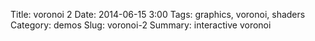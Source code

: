 Title: voronoi 2
Date: 2014-06-15 3:00
Tags: graphics, voronoi, shaders
Category: demos
Slug: voronoi-2
Summary: interactive voronoi


<canvas id="voronoi" width="500" height="500" class="shader-demo update mouse"></canvas>

<script id="voronoi-fs" type="x-shader/x-fragment">
precision mediump float;
uniform sampler2D randTex;
uniform float time;

vec4 rand( vec2 p, float t ) {
    vec4 r = texture2D( randTex, p/256.0, -100.0 );
    return sin(r*(7.0+t)) * 0.5 + 0.5;
}

void voronoi( in vec2 x, out vec2 cell)
{
    vec2 xcell = floor(x);
    vec2 xoffset = fract(x);

    float bestSqrDist = 8.0;
    vec2 bestRelativeCell;
    vec2 bestOffset;

    for( float j = -2.0; j <= 2.0; j++ )
    for( float i = -2.0; i <= 2.0; i++ )
    {
        vec2 relativeCell = vec2(i,j);
        vec2 currentCell = relativeCell + xcell;
		vec2 offset = rand(currentCell, time).xy;
        vec2 relativePoint = relativeCell + offset - xoffset;
        float sqrDist = dot(relativePoint,relativePoint);

        if( sqrDist < bestSqrDist )
        {
            bestSqrDist = sqrDist;
            bestRelativeCell = relativeCell;
            bestOffset = offset;
        }
    }
    cell = bestRelativeCell + xcell;
}

void voronoiBorder(in vec2 x, in vec2 cell, out vec2 uv) {
    vec2 xcell = floor(x);
    vec2 xoffset = fract(x);
    vec2 bestRelativeCell = cell - xcell;
    vec2 bestOffset = rand(cell, time).xy;

    vec2 bestRelativePoint = bestRelativeCell + bestOffset - xoffset;

    float bestBorderDist = 8.0;
    float distAlongEdge;

    for( float j=-2.0; j<=2.0; j++ )
    for( float i=-2.0; i<=2.0; i++ )
    {
    	//skip current cell
    	if(i==0.0 && j==0.0) continue;

        vec2 relativeCell = bestRelativeCell + vec2(i,j);
        vec2 currentCell = relativeCell + xcell;
		vec2 offset = rand(currentCell, time).xy;
        vec2 relativePoint = relativeCell + offset - xoffset;

        vec2 midpoint = (relativePoint + bestRelativePoint) * 0.5;
        vec2 direction = normalize(relativePoint - bestRelativePoint);

        float dist = dot(midpoint, direction);
        if(dist < bestBorderDist) {
        	bestBorderDist = dist;
        	vec2 edgeDir = direction.yx * vec2(1,-1);
        	distAlongEdge = dot(midpoint, edgeDir);
        }
    }

    uv = vec2(bestBorderDist, distAlongEdge);
}

varying vec2 position;
uniform vec2 canvasSize;
uniform vec3 mouseState;

void main( void )
{
    float size = 35.0;
    vec2 p = position * canvasSize / size;
    vec2 m = mouseState.xy / size;

	vec2 cell;
	vec2 border;
    voronoi( p, cell);
    voronoiBorder(p, cell, border);
    vec2 mcell;
    voronoi(m, mcell);

	
	vec4 col = vec4(0.0,0.0,0.0,1.0);

    if(mcell == cell) {
        if(mouseState.z == 1.0) col.xyz = rand(cell, 0.0).xyz;
        float edge = cos(border.y*20.0 + time * 10.0);
        if(edge > 0.0 && border.x < 0.1) col.w = 0.0;
    }
    else {
        if(border.x < 0.1) col.w = 0.0;
    }

    vec2 max = canvasSize/size - 2.0;
    if(cell.x <= 1.0 || cell.y <= 1.0 || cell.x >= max.x || cell.y >= max.y) {
       col.w = 0.0;
   }
    
       gl_FragColor = col;
}

</script>

<script id="voronoi-vs" type="x-shader/x-vertex">
    attribute vec2 vertex;
    varying vec2 position;
    void main(void) {
        position = vertex * 0.5 + 0.5;
        gl_Position = vec4(vertex, 0.0, 1.0);
    }
</script>

<script src="scripts/graphics.js"></script>